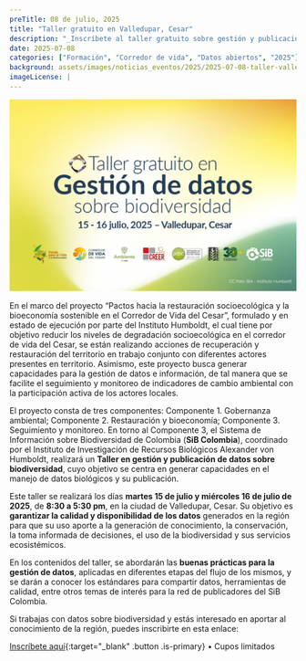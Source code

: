 ```yaml
---
preTitle: 08 de julio, 2025
title: "Taller gratuito en Valledupar, Cesar"
description: "_Inscríbete al taller gratuito sobre gestión y publicación de datos abiertos sobre biodiversidad en Valledupar, Cesar; en el marco del Proyecto “Pactos hacia la restauración socioecológica y la bioeconomía sostenible en el Corredor de Vida del Cesar”._"
date: 2025-07-08
categories: ["Formación", "Corredor de vida", "Datos abiertos", "2025"]
background: assets/images/noticias_eventos/2025/2025-07-08-taller-valledupar-cesar
imageLicense: |
---
```


![Taller gratuito sobre gestión y publicación de datos abiertos sobre biodiversidad con el SiB Colombia en Valledupar](/assets/images/noticias_eventos/2025/2025-07-08-taller-valledupar-cesar.png)

En el marco del proyecto “Pactos hacia la restauración socioecológica y la bioeconomía sostenible en el Corredor de Vida del Cesar”, formulado y en estado de ejecución por parte del Instituto Humboldt, el cual tiene por objetivo reducir los niveles de degradación socioecológica en el corredor de vida del Cesar, se están realizando acciones de recuperación y restauración del territorio en trabajo conjunto con diferentes actores presentes en territorio. Asimismo, este proyecto busca generar capacidades para la gestión de datos e información, de tal manera que se facilite el seguimiento y monitoreo de indicadores de cambio ambiental con la participación activa de los actores locales.

El proyecto consta de tres componentes: Componente 1. Gobernanza ambiental; Componente 2. Restauración y bioeconomía; Componente 3. Seguimiento y monitoreo. En torno al Componente 3, el Sistema de Información sobre Biodiversidad de Colombia (**SiB Colombia**), coordinado por el Instituto de Investigación de Recursos Biológicos Alexander von Humboldt, realizará un **Taller en gestión y publicación de datos sobre biodiversidad**, cuyo objetivo se centra en generar capacidades en el manejo de datos biológicos y su publicación.

Este taller se realizará los días **martes 15 de julio y miércoles 16 de julio de 2025**, de **8:30 a 5:30 pm**, en la ciudad de Valledupar, Cesar. Su objetivo es **garantizar la calidad y disponibilidad de los datos** generados en la región para que su uso aporte a la generación de conocimiento, la conservación, la toma informada de decisiones, el uso de la biodiversidad y sus servicios ecosistémicos.

En los contenidos del taller, se abordarán las **buenas prácticas para la gestión de datos**, aplicadas en diferentes etapas del flujo de los mismos, y se darán a conocer los estándares para compartir datos, herramientas de calidad, entre otros temas de interés para la red de publicadores del SiB Colombia.

Si trabajas con datos sobre biodiversidad y estás interesado en aportar al conocimiento de la región, puedes inscribirte en esta enlace:

[Inscríbete aquí](https://docs.google.com/forms/d/1nHQjaGev0u5rdPIk_CnXC5qWNsSKt09Ta3z2SZK1uys/edit){:target="_blank" .button .is-primary} • Cupos limitados

